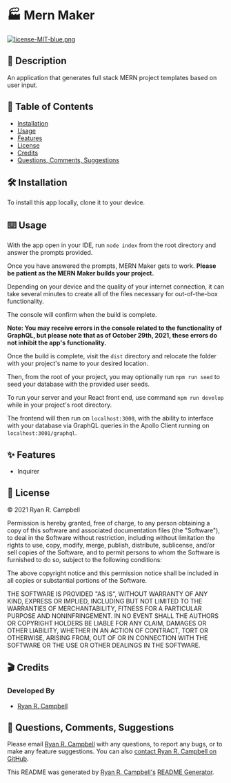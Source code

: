 # 🏭 Mern Maker 

[![license-MIT-blue.png](https://img.shields.io/badge/license-MIT-blue)](#License)

## 📝 Description
An application that generates full stack MERN project templates based on user input.

## 📖 Table of Contents
- [Installation](#installation)
- [Usage](#usage)
- [Features](#features)
- [License](#license)
- [Credits](#credits)
- [Questions, Comments, Suggestions](#questions-comments-suggestions)

## 🛠️ Installation
To install this app locally, clone it to your device.

## ⌨️ Usage
With the app open in your IDE, run `node index` from the root directory and answer the prompts provided.

Once you have answered the prompts, MERN Maker gets to work. **Please be patient as the MERN Maker builds your project.** 

Depending on your device and the quality of your internet connection, it can take several minutes to create all of the files necessary for out-of-the-box functionality.

The console will confirm when the build is complete.

**Note: You may receive errors in the console related to the functionality of GraphQL, but please note that as of October 29th, 2021, these errors do not inhibit the app's functionality.**

Once the build is complete, visit the `dist` directory and relocate the folder with your project's name to your desired location.

Then, from the root of your project, you may optionally run `npm run seed` to seed your database with the provided user seeds.

To run your server and your React front end, use command `npm run develop` while in your project's root directory.

The frontend will then run on `localhost:3000`, with the ability to interface with your database via GraphQL queries in the Apollo Client running on `localhost:3001/graphql`.

 ## ✨ Features
 - Inquirer

## 💼 License
© 2021 Ryan R. Campbell

Permission is hereby granted, free of charge, to any person obtaining a copy of this software and associated documentation files (the "Software"), to deal in the Software without restriction, including without limitation the rights to use, copy, modify, merge, publish, distribute, sublicense, and/or sell copies of the Software, and to permit persons to whom the Software is furnished to do so, subject to the following conditions:

The above copyright notice and this permission notice shall be included in all copies or substantial portions of the Software.

THE SOFTWARE IS PROVIDED "AS IS", WITHOUT WARRANTY OF ANY KIND, EXPRESS OR IMPLIED, INCLUDING BUT NOT LIMITED TO THE WARRANTIES OF MERCHANTABILITY, FITNESS FOR A PARTICULAR PURPOSE AND NONINFRINGEMENT. IN NO EVENT SHALL THE AUTHORS OR COPYRIGHT HOLDERS BE LIABLE FOR ANY CLAIM, DAMAGES OR OTHER LIABILITY, WHETHER IN AN ACTION OF CONTRACT, TORT OR OTHERWISE, ARISING FROM, OUT OF OR IN CONNECTION WITH THE SOFTWARE OR THE USE OR OTHER DEALINGS IN THE SOFTWARE.

## 🎬 Credits
### Developed By
- [Ryan R. Campbell](https://www.github.com/rrcampbell-exe/)

## 📨 Questions, Comments, Suggestions
Please email [Ryan R. Campbell](mailto:campbell.ryan.r@gmail.com) with any questions, to report any bugs, or to make any feature suggestions. You can also [contact Ryan R. Campbell on GitHub](https://www.github.com/rrcampbell-exe/).

This README was generated by [Ryan R. Campbell's](https://www.github.com/rrcampbell-exe/) [README Generator](https://github.com/rrcampbell-exe/readme-generator).